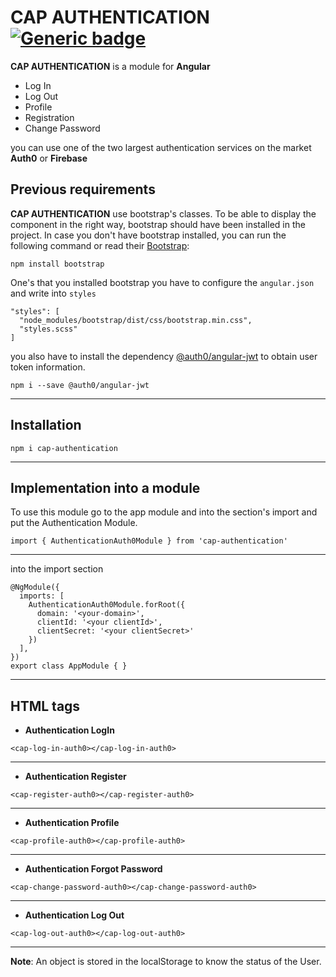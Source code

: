 # CAP AUTHENTICATION [![Generic badge](https://img.shields.io/badge/CAP-Active-<COLOR>.svg)](https://shields.io/)

**CAP AUTHENTICATION** is a module for **Angular**

* Log In
* Log Out
* Profile
* Registration
* Change Password

you can use one of the two largest authentication services on the market **Auth0** or **Firebase**

## **Previous requirements**
**CAP AUTHENTICATION** use bootstrap's classes. To be able to display the component in the right way, bootstrap should have been installed in the project. In case you don't have bootstrap installed, you can run the following command or read their [Bootstrap](https://getbootstrap.com/docs/4.3/getting-started/download/):
```
npm install bootstrap
```
One's that you installed bootstrap you have to configure the `angular.json` and write into `styles`
```
"styles": [
  "node_modules/bootstrap/dist/css/bootstrap.min.css",
  "styles.scss"
]
```

you also have to install the dependency [@auth0/angular-jwt](https://www.npmjs.com/package/@auth0/angular-jwt) to obtain user token information.
```
npm i --save @auth0/angular-jwt
```
---

## Installation
```
npm i cap-authentication
```
---

## Implementation into a module

To use this module go to the app module and into the section's import and put the Authentication Module.
```
import { AuthenticationAuth0Module } from 'cap-authentication'
```
---
into the import section
```
@NgModule({
  imports: [
    AuthenticationAuth0Module.forRoot({
      domain: '<your-domain>',
      clientId: '<your clientId>',
      clientSecret: '<your clientSecret>'
    })
  ],
})
export class AppModule { }
```
---

## HTML tags

*  **Authentication LogIn**
```
<cap-log-in-auth0></cap-log-in-auth0>
```
---
*  **Authentication Register**
```
<cap-register-auth0></cap-register-auth0>
```
---
*  **Authentication Profile**
```
<cap-profile-auth0></cap-profile-auth0>
```
---
*  **Authentication Forgot Password**
```
<cap-change-password-auth0></cap-change-password-auth0>
```
---
*  **Authentication Log Out**
```
<cap-log-out-auth0></cap-log-out-auth0>
```
---
**Note**: An object is stored in the localStorage to know the status of the User.
